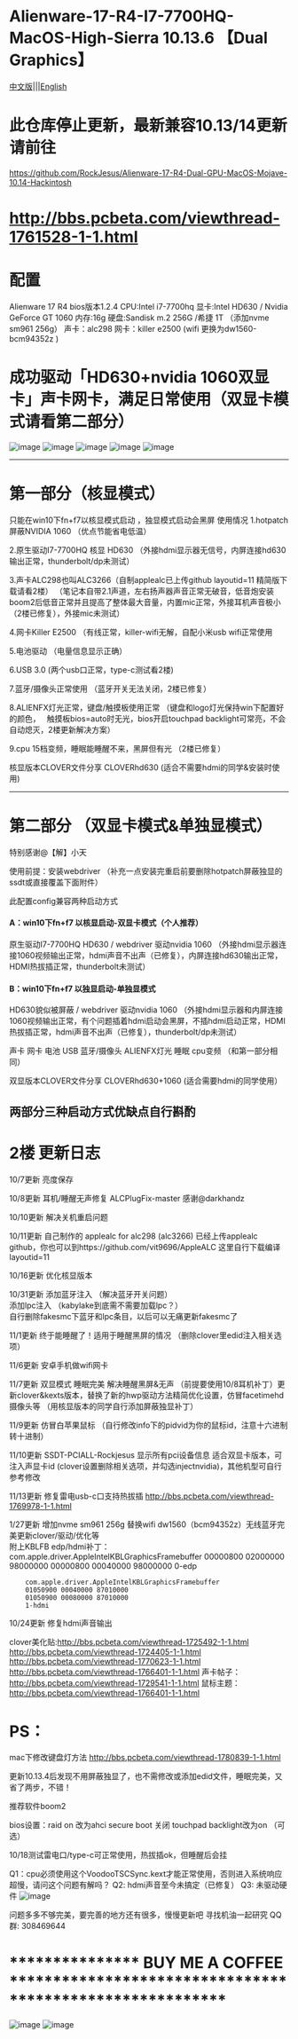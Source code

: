 # Alienware-17-R4-I7-7700HQ-MacOS-High-Sierra 10.13.6 【Dual Graphics】

[中文版](https://github.com/RockJesus/Alienware-17-R4-I7-7700HQ-MacOS-High-Sierra/blob/master/README.md)|||[English](https://github.com/RockJesus/Alienware-17-R4-Dual-GPU-MacOS-Mojave-10.14-Hackintosh/blob/master/README.md)

# 此仓库停止更新，最新兼容10.13/14更新请前往
https://github.com/RockJesus/Alienware-17-R4-Dual-GPU-MacOS-Mojave-10.14-Hackintosh

# http://bbs.pcbeta.com/viewthread-1761528-1-1.html

# 配置
Alienware 17 R4
bios版本1.2.4
CPU:Intel  i7-7700hq
显卡:Intel HD630 /  Nvidia GeForce GT 1060
内存:16g
硬盘:Sandisk m.2 256G /希捷 1T （添加nvme sm961 256g）
声卡：alc298
网卡：killer e2500 (wifi 更换为dw1560-bcm94352z )

# 成功驱动「HD630+nvidia 1060双显卡」声卡网卡，满足日常使用（双显卡模式请看第二部分）
![image](https://github.com/RockJesus/Alienware-17-R4-Dual-GPU-MacOS-Mojave-10.14-Hackintosh/blob/master/tony/30846964424404cb8b69890eb.jpg)
![image](https://github.com/RockJesus/Alienware-17-R4-Dual-GPU-MacOS-Mojave-10.14-Hackintosh/blob/master/tony/laptop-alienware-17-mlk-pdp-4.jpg)
![image](https://github.com/RockJesus/Alienware-17-R4-I7-7700HQ-MacOS-High-Sierra/blob/master/about.png)
![image](https://github.com/RockJesus/Alienware-17-R4-I7-7700HQ-MacOS-High-Sierra/blob/master/des.png)
![image](https://github.com/RockJesus/Alienware-17-R4-Dual-GPU-MacOS-Mojave-10.14-Hackintosh/blob/master/tony/%E5%B1%8F%E5%B9%95%E5%BF%AB%E7%85%A7%202018-10-28%20%E4%B8%8B%E5%8D%884.03.16.png)

------------------------------------------------------------------------------------------------------------------------------
# 第一部分（核显模式）

只能在win10下fn+f7以核显模式启动 ，独显模式启动会黑屏
使用情况
1.hotpatch屏蔽NVIDIA 1060
（优点节能省电低温）


2.原生驱动I7-7700HQ 核显 HD630
（外接hdmi显示器无信号，内屏连接hd630输出正常，thunderbolt/dp未测试）


3.声卡ALC298也叫ALC3266（自制applealc已上传github layoutid=11 精简版下载请看2楼）
（笔记本自带2.1声道，左右扬声器声音正常无破音，低音炮安装boom2后低音正常并且提高了整体最大音量，内置mic正常，外接耳机声音极小（2楼已修复），外接mic未测试）


4.网卡Killer E2500
（有线正常，killer-wifi无解，自配小米usb wifi正常使用 


5.电池驱动
（电量信息显示正确）


6.USB 3.0
(两个usb口正常，type-c测试看2楼)


7.蓝牙/摄像头正常使用
（蓝牙开关无法关闭，2楼已修复）


8.ALIENFX灯光正常，键盘/触摸板使用正常
（键盘和logo灯光保持win下配置好的颜色，    触摸板bios=auto时无光，bios开启touchpad backlight可常亮，不会自动熄灭，2楼更新解决方案）


9.cpu 15档变频，睡眠能睡醒不来，黑屏但有光 （2楼已修复）




核显版本CLOVER文件分享   CLOVERhd630
(适合不需要hdmi的同学&安装时使用)


------------------------------------------------------------------------------------------------------------------------------------




# 第二部分 （双显卡模式&单独显模式）
特别感谢@【解】小天


使用前提：安装webdriver （补充一点安装完重启前要删除hotpatch屏蔽独显的ssdt或直接覆盖下面附件）


此配置config兼容两种启动方式
#### A：win10下fn+f7 以核显启动-双显卡模式（个人推荐）
原生驱动I7-7700HQ HD630 / webdriver 驱动nvidia 1060
（外接hdmi显示器连接1060视频输出正常，hdmi声音不出声（已修复），内屏连接hd630输出正常，HDMI热拔插正常，thunderbolt未测试）


#### B：win10下fn+f7 以独显启动-单独显模式
HD630貌似被屏蔽 / webdriver 驱动nvidia 1060
（外接hdmi显示器和内屏连接1060视频输出正常，有个问题插着hdmi启动会黑屏，不插hdmi启动正常，HDMI热拔插正常，hdmi声音不出声（已修复），thunderbolt/dp未测试）


声卡 网卡 电池 USB 蓝牙/摄像头 ALIENFX灯光 睡眠 cpu变频 （和第一部分相同）


双显版本CLOVER文件分享   CLOVERhd630+1060
(适合需要hdmi的同学使用）

两部分三种启动方式优缺点自行斟酌
------------------------------------------------------------------------------------------------------------------------------
# 2楼 更新日志

10/7更新 亮度保存  

10/8更新 耳机/睡醒无声修复   ALCPlugFix-master 感谢@darkhandz

10/10更新 解决关机重启问题   

10/11更新 自己制作的 applealc for alc298 (alc3266) 已经上传applealc github，你也可以到https://github.com/vit9696/AppleALC 这里自行下载编译 layoutid=11

10/16更新 优化核显版本   

10/31更新  添加蓝牙注入    （解决蓝牙开关问题）                  
          添加lpc注入     （kabylake到底需不需要加载lpc？）                 
          自行删除fakesmc下蓝牙和lpc条目，以后可以无痛更新fakesmc了
          
11/1更新 终于能睡醒了！适用于睡醒黑屏的情况    （删除clover里edid注入相关选项）

11/6更新 安卓手机做wifi网卡   

11/7更新 双显模式 睡眠完美 解决睡醒黑屏&无声 （前提要使用10/8耳机补丁）更新clover&kexts版本，替换了新的hwp驱动方法精简优化设置，仿冒facetimehd摄像头等   （用核显版本的同学自行添加屏蔽独显补丁）

11/9更新 仿冒白苹果鼠标   （自行修改info下的pidvid为你的鼠标id，注意十六进制转十进制）

11/10更新 SSDT-PCIALL-Rockjesus 显示所有pci设备信息   适合双显卡版本，可注入声显卡id (clover设置删除相关选项，并勾选injectnvidia)，其他机型可自行参考修改

11/13更新 修复雷电usb-c口支持热拔插    http://bbs.pcbeta.com/viewthread-1769978-1-1.html

1/27更新 增加nvme sm961 256g 替换wifi dw1560（bcm94352z）无线蓝牙完美更新clover/驱动/优化等  
        附上KBLFB edp/hdmi补丁：
        com.apple.driver.AppleIntelKBLGraphicsFramebuffer
        00000800 02000000 98000000 
        00000800 00040000 98000000 
        0-edp
        
        com.apple.driver.AppleIntelKBLGraphicsFramebuffer
        01050900 00040000 87010000 
        01050900 00080000 87010000 
        1-hdmi
        
10/24更新 修复hdmi声音输出
        
clover美化贴:http://bbs.pcbeta.com/viewthread-1725492-1-1.html
http://bbs.pcbeta.com/viewthread-1724405-1-1.html
http://bbs.pcbeta.com/viewthread-1770623-1-1.html
http://bbs.pcbeta.com/viewthread-1766401-1-1.html
声卡帖子：http://bbs.pcbeta.com/viewthread-1729541-1-1.html
鼠标主题：http://bbs.pcbeta.com/viewthread-1766401-1-1.html

# PS：
  mac下修改键盘灯方法 http://bbs.pcbeta.com/viewthread-1780839-1-1.html

  更新10.13.4后发现不用屏蔽独显了，也不需修改或添加edid文件，睡眠完美，又省了两步，不错！  
  
  推荐软件boom2   

  bios设置：raid on 改为ahci secure boot 关闭 touchpad backlight改为on （可选）  
  
  10/18测试雷电口/type-c可正常使用，热拔插ok，但睡醒后会挂
 

Q1：cpu必须使用这个VoodooTSCSync.kext才能正常使用，否则进入系统响应超慢，请问这个问题有解吗？
Q2: hdmi声音至今未搞定（已修复）
Q3: 未驱动硬件
![image](https://github.com/RockJesus/Alienware-17-R4-I7-7700HQ-MacOS-High-Sierra/blob/master/drv.png)

问题多多不够完美，要完善的地方还有很多，慢慢更新吧
寻找机油一起研究 QQ群: 308469644

# *************** BUY ME A COFFEE *********************************************************
![image](https://github.com/RockJesus/Alienware-17-R4-I7-7700HQ-MacOS-High-Sierra/blob/master/wx.jpeg)
![image](https://github.com/RockJesus/Alienware-17-R4-I7-7700HQ-MacOS-High-Sierra/blob/master/zfb.jpeg)
